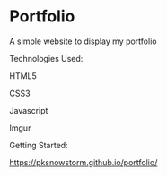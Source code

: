 # Portfolio

A simple website to display my portfolio

Technologies Used:

HTML5

CSS3

Javascript

Imgur

Getting Started:

https://pksnowstorm.github.io/portfolio/
